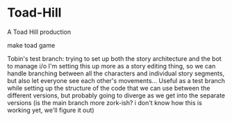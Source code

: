 # Toad-Hill
A Toad Hill production

make toad game

Tobin's test branch:
trying to set up both the story architecture and the bot to manage i/o
I'm setting this up more as a story editing thing, so we can handle branching between all the characters and individual story segments, but also let everyone see each other's movements...
Useful as a test branch while setting up the structure of the code that we can use between the different versions, but probably going to diverge as we get into the separate versions (is the main branch more zork-ish? i don't know how this is working yet, we'll figure it out)